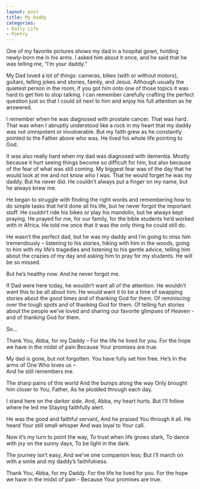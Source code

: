 ```yaml
---
layout: post
title: My Daddy
categories:
- Daily Life
- Poetry
---
```

One of my favorite pictures shows my dad in a hospital gown, holding newly-born me in his arms. I asked him about it once, and he said that he was telling me, “I’m your daddy.”

My Dad loved a lot of things: cameras, bikes (with or without motors), guitars, telling jokes and stories, family, and Jesus. Although usually the quietest person in the room, if you got him onto one of those topics it was hard to get him to stop talking. I can remember carefully crafting the perfect question just so that I could sit next to him and enjoy his full attention as he answered. 

I remember when he was diagnosed with prostate cancer. That was hard. That was when I abruptly understood like a rock in my heart that my daddy was not omnipotent or invulnerable. But my faith grew as he constantly pointed to the Father above who was. He lived his whole life pointing to God.

It was also really hard when my dad was diagnosed with dementia. Mostly because it hurt seeing things become so difficult for him, but also because of the fear of what was still coming. My biggest fear was of the day that he would look at me and not know who I was. That he would forget he was my daddy. But he never did. He couldn’t always put a finger on my name, but he always knew me. 

He began to struggle with finding the right words and remembering how to do simple tasks that he’d done all his life, but he never forgot the important stuff. 
He couldn’t ride his bikes or play his mandolin, but he always kept praying. He prayed for me, for our family, for the bible students he’d worked with in Africa. He told me once that it was the only thing he could still do. 

He wasn’t the perfect dad, but he was my daddy and I’m going to miss him tremendously – listening to his stories, hiking with him in the woods, going to him with my life’s tragedies and listening to his gentle advice, telling him about the crazies of my day and asking him to pray for my students. He will be so missed. 

But he’s healthy now. And he never forgot me.

If Dad were here today, he wouldn’t want all of the attention. He wouldn’t want this to be all about him. He would want it to be a time of swapping stories about the good times and of thanking God for them. Of reminiscing over the tough spots and of thanking God for them. Of telling fun stories about the people we’ve loved and sharing our favorite glimpses of Heaven - and of thanking God for them.

So…

Thank You, Abba, for my Daddy –
For the life he lived for you.
For the hope we have in the midst of pain
Because Your promises are true.

My dad is gone, but not forgotten.
You have fully set him free.
He’s In the arms of One Who loves us –  
And he still remembers me.

The sharp pains of this world
And the bumps along the way 
Only brought him closer to You, Father,
As he plodded through each day.

I stand here on the darker side.
And, Abba, my heart hurts.
But I’ll follow where he led me
Staying faithfully alert.

He was the good and faithful servant,
And he praised You through it all.
He heard Your still small whisper
And was loyal to Your call.

Now it’s my turn to point the way,
To trust when life grows stark,
To dance with joy on the sunny days,
To be light in the dark.

The journey isn’t easy,
And we’ve one companion less;
But I’ll march on with a smile
and my daddy’s faithfulness.

Thank You, Abba, for my Daddy.
For the life he lived for you.
For the hope we have in the midst of pain -
Because Your promises are true.
